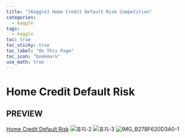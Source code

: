 ```yaml
---
title: "[Kaggle] Home Credit Default Risk Competition"
categories:
  - kaggle
tags:
  - kaggle
toc: true
toc_sticky: true
toc_label: "On This Page"
toc_icon: "bookmark"
use_math: true
---
```


# Home Credit Default Risk 

## PREVIEW

[Home Credit Default Risk](https://www.kaggle.com/competitions/home-credit-default-risk)
![휴지-2](https://github.com/seoyun2/seoyun2.github.io/assets/86525868/ae9e8ccb-d352-48ff-ab48-f541ca3027f6)
![휴지-3](https://github.com/seoyun2/seoyun2.github.io/assets/86525868/26de2339-705d-4557-be51-aa0b9a1f8741)
![IMG_B27BF620D3A0-1](https://github.com/seoyun2/seoyun2.github.io/assets/86525868/cd7a5d44-309c-4d73-874c-5f49e379113d)